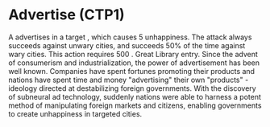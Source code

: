 # Advertise (CTP1)

A advertises in a target , which causes 5 unhappiness. The attack always succeeds against unwary cities, and succeeds 50% of the time against wary cities. This action requires 500 . 
Great Library entry.
Since the advent of consumerism and industrialization, the power of advertisement has been well known. Companies have spent fortunes promoting their products and nations have spent time and money "advertising" their own "products" - ideology directed at destabilizing foreign governments. With the discovery of subneural ad technology, suddenly nations were able to harness a potent method of manipulating foreign markets and citizens, enabling governments to create unhappiness in targeted cities.